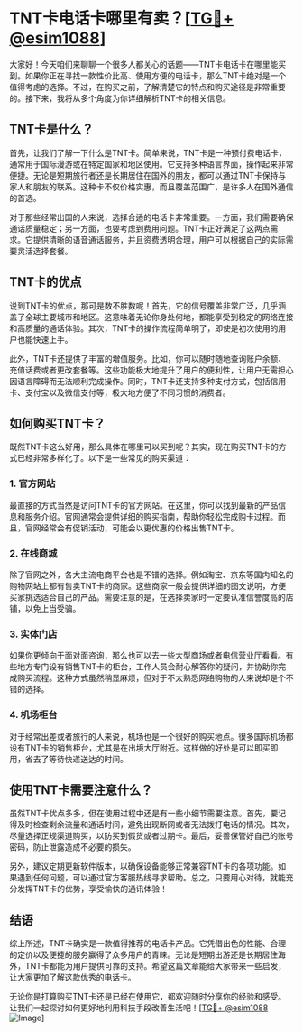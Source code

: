 # TNT卡电话卡哪里有卖？[[TG💪+ @esim1088](https://t.me/s/esim1088)]

大家好！今天咱们来聊聊一个很多人都关心的话题——TNT卡电话卡在哪里能买到。如果你正在寻找一款性价比高、使用方便的电话卡，那么TNT卡绝对是一个值得考虑的选择。不过，在购买之前，了解清楚它的特点和购买途径是非常重要的。接下来，我将从多个角度为你详细解析TNT卡的相关信息。

## TNT卡是什么？

首先，让我们了解一下什么是TNT卡。简单来说，TNT卡是一种预付费电话卡，通常用于国际漫游或在特定国家和地区使用。它支持多种语言界面，操作起来非常便捷。无论是短期旅行者还是长期居住在国外的朋友，都可以通过TNT卡保持与家人和朋友的联系。这种卡不仅价格实惠，而且覆盖范围广，是许多人在国外通信的首选。

对于那些经常出国的人来说，选择合适的电话卡非常重要。一方面，我们需要确保通话质量稳定；另一方面，也要考虑到费用问题。TNT卡正好满足了这两点需求。它提供清晰的语音通话服务，并且资费透明合理，用户可以根据自己的实际需要灵活选择套餐。

## TNT卡的优点

说到TNT卡的优点，那可是数不胜数呢！首先，它的信号覆盖非常广泛，几乎涵盖了全球主要城市和地区。这意味着无论你身处何地，都能享受到稳定的网络连接和高质量的通话体验。其次，TNT卡的操作流程简单明了，即使是初次使用的用户也能快速上手。

此外，TNT卡还提供了丰富的增值服务。比如，你可以随时随地查询账户余额、充值话费或者更改套餐等。这些功能极大地提升了用户的便利性，让用户无需担心因语言障碍而无法顺利完成操作。同时，TNT卡还支持多种支付方式，包括信用卡、支付宝以及微信支付等，极大地方便了不同习惯的消费者。

## 如何购买TNT卡？

既然TNT卡这么好用，那么具体在哪里可以买到呢？其实，现在购买TNT卡的方式已经非常多样化了。以下是一些常见的购买渠道：

### 1. 官方网站

最直接的方式当然是访问TNT卡的官方网站。在这里，你可以找到最新的产品信息和服务介绍。官网通常会提供详细的购买指南，帮助你轻松完成购卡过程。而且，官网经常会有促销活动，可能会以更优惠的价格出售TNT卡。

### 2. 在线商城

除了官网之外，各大主流电商平台也是不错的选择。例如淘宝、京东等国内知名的购物网站上都有售卖TNT卡的商家。这些商家一般会提供详细的图文说明，方便买家挑选适合自己的产品。需要注意的是，在选择卖家时一定要认准信誉度高的店铺，以免上当受骗。

### 3. 实体门店

如果你更倾向于面对面咨询，那么也可以去一些大型商场或者电信营业厅看看。有些地方专门设有销售TNT卡的柜台，工作人员会耐心解答你的疑问，并协助你完成购买流程。这种方式虽然稍显麻烦，但对于不太熟悉网络购物的人来说却是个不错的选择。

### 4. 机场柜台

对于经常出差或者旅行的人来说，机场也是一个很好的购买地点。很多国际机场都设有TNT卡的销售柜台，尤其是在出境大厅附近。这样做的好处是可以即买即用，省去了等待快递送达的时间。

## 使用TNT卡需要注意什么？

虽然TNT卡优点多多，但在使用过程中还是有一些小细节需要注意。首先，要记得及时检查剩余流量和通话时间，避免出现断网或者无法拨打电话的情况。其次，尽量选择正规渠道购买，以防买到假货或者过期卡。最后，妥善保管好自己的账号密码，防止泄露造成不必要的损失。

另外，建议定期更新软件版本，以确保设备能够正常兼容TNT卡的各项功能。如果遇到任何问题，可以通过官方客服热线寻求帮助。总之，只要用心对待，就能充分发挥TNT卡的优势，享受愉快的通讯体验！

## 结语

综上所述，TNT卡确实是一款值得推荐的电话卡产品。它凭借出色的性能、合理的定价以及便捷的服务赢得了众多用户的青睐。无论是短期出游还是长期居住海外，TNT卡都能为用户提供可靠的支持。希望这篇文章能给大家带来一些启发，让大家更加了解这款优秀的电话卡。

无论你是打算购买TNT卡还是已经在使用它，都欢迎随时分享你的经验和感受。让我们一起探讨如何更好地利用科技手段改善生活吧！[[TG💪+ @esim1088](https://t.me/s/esim1088) ![Image](https://i.postimg.cc/4NQfJmqS/Snipaste-2025-05-13-00-14-12.png)]